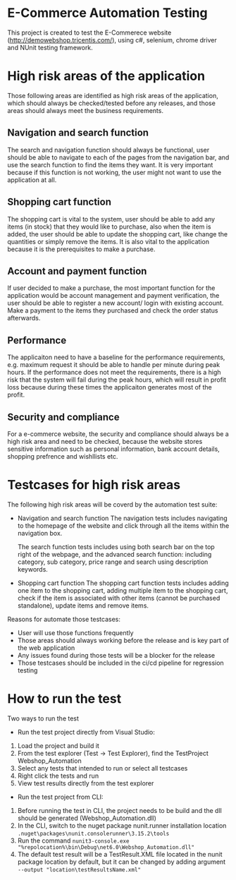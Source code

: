 ﻿
# E-Commerce Automation Testing

This project is created to test the E-Commerece website (http://demowebshop.tricentis.com/), using c#, selenium, chrome driver and NUnit testing framework. 

# High risk areas of the application
Those following areas are identified as high risk areas of the application, which should always be checked/tested before any releases, and those areas should always meet the business requirements.

## Navigation and search function

The search and navigation function should always be functional, user should be able to navigate to each of the pages from the navigation bar, and use the search function to find the items they want. It is very important because if this function is not working, the user might not want to use the application at all.

## Shopping cart function
The shopping cart is vital to the system, user should be able to add any items (in stock) that they would like to purchase, also when the item is added, the user should be able to update the shopping cart, like change the quantities or simply remove the items. It is also vital to the application because it is the prerequisites to make a purchase.

## Account and payment function
If user decided to make a purchase, the most important function for the application would be account management and payment verification, the user should be able to register a new account/ login with existing account. Make a payment to the items they purchased and check the order status afterwards. 

## Performance
The applicaiton need to have a baseline for the performance requirements, e.g. maximum request it should be able to handle per minute during peak hours. If the performance does not meet the requirements, there is a high risk that the system will fail during the peak hours, which will result in profit loss because during these times the applicaiton generates most of the profit.

## Security and compliance
For a e-commerce website, the security and compliance should always be a high risk area and need to be checked, because the website stores sensitive information such as personal information, bank account details, shopping prefrence and wishllists etc.


# Testcases for high risk areas
The following high risk areas will be coverd by the automation test suite:

* Navigation and search function
	The navigation tests includes navigating to the homepage of the website and click through all the items within the navigation box.

	The search function tests includes using both search bar on the top right of the webpage, and the advanced search function: including category, sub category, price range and search using description keywords.

* Shopping cart function
	The shopping cart function tests includes adding one item to the shopping cart, adding multiple item to the shopping cart, check if the item is associated with other items (cannot be purchased standalone), update items and remove items.

Reasons for automate those testcases:
* User will use those functions frequently
* Those areas should always working before the release and is key part of the web application
* Any issues found during those tests will be a blocker for the release
* Those testcases should be included in the ci/cd pipeline for regression testing

# How to run the test
Two ways to run the test
* Run the test project directly from Visual Studio:
1. Load the project and build it
2. From the test explorer (Test -> Test Explorer), find the TestProject Webshop_Automation
3. Select any tests that intended to run or select all testcases
4. Right click the tests and run
5. View test results directly from the test explorer

* Run the test project from CLI:
1. Before running the test in CLI, the project needs to be build and the dll should be generated (Webshop_Automation.dll)
2. In the CLI, switch to the nuget package nunit.runner installation location `.nuget\packages\nunit.consolerunner\3.15.2\tools`
3. Run the command `nunit3-console.exe "%repolocation%\bin\Debug\net6.0\Webshop_Automation.dll"`
4. The default test result will be a TestResult.XML file located in the nunit package location by default, but it can be changed by adding argument `--output "location\testResultsName.xml"`
